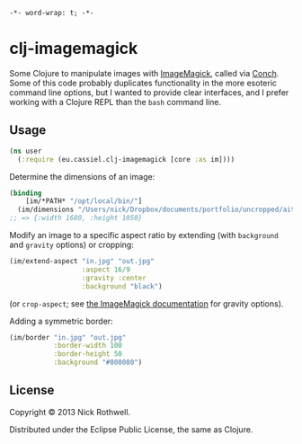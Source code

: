 `-*- word-wrap: t; -*-`

# clj-imagemagick

Some Clojure to manipulate images with [ImageMagick](http://www.imagemagick.org), called via [Conch](https://github.com/Raynes/conch). Some of this code probably duplicates functionality in the more esoteric command line options, but I wanted to provide clear interfaces, and I prefer working with a Clojure REPL than the `bash` command line.

## Usage

```clojure
(ns user
  (:require (eu.cassiel.clj-imagemagick [core :as im])))
```

Determine the dimensions of an image:

```clojure
(binding
    [im/*PATH* "/opt/local/bin/"]
  (im/dimensions "/Users/nick/Dropbox/documents/portfolio/uncropped/aito.jpg"))
;; => {:width 1680, :height 1050}
```

Modify an image to a specific aspect ratio by extending (with `background` and `gravity` options) or cropping:

```clojure
(im/extend-aspect "in.jpg" "out.jpg"
                  :aspect 16/9
                  :gravity :center
                  :background "black")
```

(or `crop-aspect`; see [the ImageMagick documentation](http://www.imagemagick.org/script/command-line-options.php#gravity) for gravity options).

Adding a symmetric border:

```clojure
(im/border "in.jpg" "out.jpg"
           :border-width 100
           :border-height 50
           :background "#808080")
```

## License

Copyright © 2013 Nick Rothwell.

Distributed under the Eclipse Public License, the same as Clojure.
